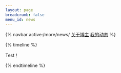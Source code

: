 ```yaml
---
layout: page
breadcrumb: false
menu_id: news
---
```


{% navbar active:/more/news/ [关于博主](/more/) [我的动态](/more/news/)  %}

{% timeline %}

<!-- node 2024-02-05 -->
Test！
<!-- {% image /assets/blog/2024/02/05/1707109038.jpg %} -->

{% endtimeline %}
